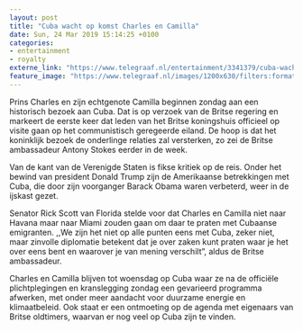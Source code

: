 ```yaml
---
layout: post
title: "Cuba wacht op komst Charles en Camilla"
date: Sun, 24 Mar 2019 15:14:25 +0100
categories: 
- entertainment 
- royalty 
externe_link: "https://www.telegraaf.nl/entertainment/3341379/cuba-wacht-op-komst-charles-en-camilla"
feature_image: "https://www.telegraaf.nl/images/1200x630/filters:format(jpeg):quality(80)/cdn-kiosk-api.telegraaf.nl/2120da02-4e3f-11e9-a380-02d2fb1aa1d7.jpg"
---
```


<p class="intro">Prins Charles en zijn echtgenote Camilla beginnen zondag aan een historisch bezoek aan Cuba. Dat is op verzoek van de Britse regering en markeert de eerste keer dat leden van het Britse koningshuis officieel op visite gaan op het communistisch geregeerde eiland. De hoop is dat het koninklijk bezoek de onderlinge relaties zal versterken, zo zei de Britse ambassadeur Antony Stokes eerder in de week.</p> <p>Van de kant van de Verenigde Staten is fikse kritiek op de reis. Onder het bewind van president Donald Trump zijn de Amerikaanse betrekkingen met Cuba, die door zijn voorganger Barack Obama waren verbeterd, weer in de ijskast gezet.</p><p>Senator Rick Scott van Florida stelde voor dat Charles en Camilla niet naar Havana maar naar Miami zouden gaan om daar te praten met Cubaanse emigranten. ,,We zijn het niet op alle punten eens met Cuba, zeker niet, maar zinvolle diplomatie betekent dat je over zaken kunt praten waar je het over eens bent en waarover je van mening verschilt”, aldus de Britse ambassadeur.</p><p>Charles en Camilla blijven tot woensdag op Cuba waar ze na de officiële plichtplegingen en kranslegging zondag een gevarieerd programma afwerken, met onder meer aandacht voor duurzame energie en klimaatbeleid. Ook staat er een ontmoeting op de agenda met eigenaars van Britse oldtimers, waarvan er nog veel op Cuba zijn te vinden.</p>
